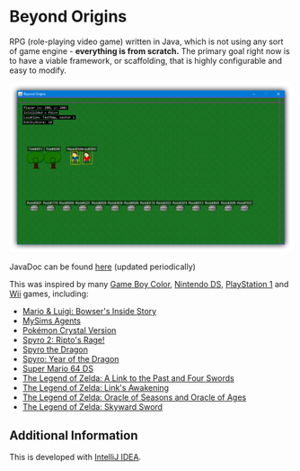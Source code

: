 # Beyond Origins

RPG (role-playing video game) written in Java, which is not using any sort of game engine - <b>everything is from scratch.</b> 
The primary goal right now is to have a viable framework, or scaffolding, that is highly configurable and easy to modify.

<img src="https://raw.githubusercontent.com/egartley/media/master/screenshots/beyond-origins.png">

JavaDoc can be found <a href="https://docs.egartley.net/beyond-origins/?via=githubreadme">here</a> (updated periodically)

This was inspired by many <a href="https://en.wikipedia.org/wiki/Game_Boy_Color" rel="noopener">Game Boy Color</a>, <a href="https://en.wikipedia.org/wiki/Nintendo_DS" rel="noopener">Nintendo DS</a>, <a href="https://en.wikipedia.org/wiki/PlayStation_(console)" rel="noopener">PlayStation 1</a> and <a href="https://en.wikipedia.org/wiki/Wii" rel="noopener">Wii</a> games, including:

- <a href="https://en.wikipedia.org/wiki/Mario_%26_Luigi:_Bowser%27s_Inside_Story" rel="noopener">Mario & Luigi: Bowser's Inside Story</a>
- <a href="https://en.wikipedia.org/wiki/MySims_Agents" rel="noopener">MySims Agents</a>
- <a href="https://en.wikipedia.org/wiki/Pokémon_Crystal" rel="noopener">Pokémon Crystal Version</a>
- <a href="https://en.wikipedia.org/wiki/Spyro_2:_Ripto%27s_Rage!" rel="noopener">Spyro 2: Ripto's Rage!</a>
- <a href="https://en.wikipedia.org/wiki/Spyro_the_Dragon" rel="noopener">Spyro the Dragon</a>
- <a href="https://en.wikipedia.org/wiki/Spyro:_Year_of_the_Dragon" rel="noopener">Spyro: Year of the Dragon</a>
- <a href="https://en.wikipedia.org/wiki/Super_Mario_64_DS" rel="noopener">Super Mario 64 DS</a>
- <a href="https://en.wikipedia.org/wiki/The_Legend_of_Zelda:_A_Link_to_the_Past_and_Four_Swords" rel="noopener">The Legend of Zelda: A Link to the Past and Four Swords</a>
- <a href="https://en.wikipedia.org/wiki/The_Legend_of_Zelda:_Link%27s_Awakening" rel="noopener">The Legend of Zelda: Link's Awakening</a>
- <a href="https://en.wikipedia.org/wiki/The_Legend_of_Zelda:_Oracle_of_Seasons_and_Oracle_of_Ages" rel="noopener">The Legend of Zelda: Oracle of Seasons and Oracle of Ages</a>
- <a href="https://en.wikipedia.org/wiki/The_Legend_of_Zelda:_Skyward_Sword" rel="noopener">The Legend of Zelda: Skyward Sword</a>

<h2>Additional Information</h2>

This is developed with <a href="https://www.jetbrains.com/idea/">IntelliJ IDEA</a>.
